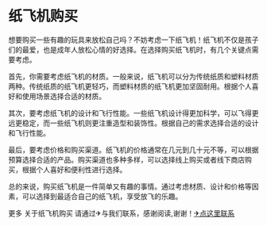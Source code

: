 # 纸飞机购买

想要购买一些有趣的玩具来放松自己吗？不妨考虑一下纸飞机！纸飞机不仅是孩子们的最爱，也是成年人放松心情的好选择。在选择购买纸飞机时，有几个关键点需要考虑。

首先，你需要考虑纸飞机的材质。一般来说，纸飞机可以分为传统纸质和塑料材质两种。传统纸质的纸飞机更轻巧，而塑料材质的纸飞机更加坚固耐用。根据个人喜好和使用场景选择合适的材质。

其次，要考虑纸飞机的设计和飞行性能。一些纸飞机设计得更加科学，可以飞得更远更稳定，而一些纸飞机则更注重造型和装饰性。根据自己的需求选择合适的设计和飞行性能。

最后，要考虑价格和购买渠道。纸飞机的价格通常在几元到几十元不等，可以根据预算选择合适的产品。购买渠道也多种多样，可以选择线上购买或者线下商店购买，根据个人喜好和便利性进行选择。

总的来说，购买纸飞机是一件简单又有趣的事情。通过考虑材质、设计和价格等因素，可以选择到最适合自己的纸飞机，享受放飞的乐趣。

更多 关于纸飞机购买 请通过✈与我们联系，感谢阅读,谢谢！[✈点这里联系](https://www.k02.cc)